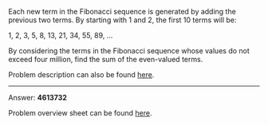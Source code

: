 Each new term in the Fibonacci sequence is generated by adding the previous two terms. By starting
with 1 and 2, the first 10 terms will be:

1, 2, 3, 5, 8, 13, 21, 34, 55, 89, ...

By considering the terms in the Fibonacci sequence whose values do not exceed four million, find the
sum of the even-valued terms.

Problem description can also be found [here](https://projecteuler.net/problem=2).

------------

Answer: **4613732**

Problem overview sheet can be found [here](https://projecteuler.net/overview=0002).
